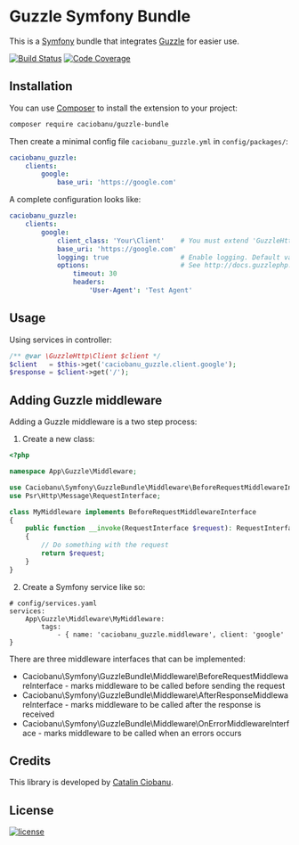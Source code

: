 # Guzzle Symfony Bundle

This is a [Symfony](https://github.com/symfony/symfony) bundle that integrates [Guzzle](https://github.com/guzzle/guzzle) for easier use.

[![Build Status](https://travis-ci.org/caciobanu/guzzle-bundle.svg?branch=master)](https://travis-ci.org/caciobanu/guzzle-bundle)
[![Code Coverage](https://scrutinizer-ci.com/g/caciobanu/guzzle-bundle/badges/coverage.png?b=master)](https://scrutinizer-ci.com/g/caciobanu/guzzle-bundle/?branch=master)

## Installation

You can use [Composer](https://getcomposer.org/) to install the extension to your project:

```bash
composer require caciobanu/guzzle-bundle
```

Then create a minimal config file `caciobanu_guzzle.yml` in `config/packages/`:

```yml
caciobanu_guzzle:
    clients:
        google:
            base_uri: 'https://google.com'
```

A complete configuration looks like:

```yml
caciobanu_guzzle:
    clients:
        google:
            client_class: 'Your\Client'    # You must extend 'GuzzleHttp\Client' which is the default value.
            base_uri: 'https://google.com'
            logging: true                  # Enable logging. Default value: false.
            options:                       # See http://docs.guzzlephp.org/en/stable/request-options.html for all available options.
                timeout: 30
                headers:
                    'User-Agent': 'Test Agent'
```

## Usage

Using services in controller:

```php
/** @var \GuzzleHttp\Client $client */
$client   = $this->get('caciobanu_guzzle.client.google');
$response = $client->get('/');
```

## Adding Guzzle middleware

Adding a Guzzle middleware is a two step process:

1. Create a new class:
```php
<?php

namespace App\Guzzle\Middleware;

use Caciobanu\Symfony\GuzzleBundle\Middleware\BeforeRequestMiddlewareInterface;
use Psr\Http\Message\RequestInterface;

class MyMiddleware implements BeforeRequestMiddlewareInterface
{
    public function __invoke(RequestInterface $request): RequestInterface
    {
        // Do something with the request
        return $request;
    }
}
```

2. Create a Symfony service like so:
```
# config/services.yaml
services:
    App\Guzzle\Middleware\MyMiddleware:
        tags:
            - { name: 'caciobanu_guzzle.middleware', client: 'google' }
```

There are three middleware interfaces that can be implemented:
- Caciobanu\Symfony\GuzzleBundle\Middleware\BeforeRequestMiddlewareInterface - marks middleware to be called before sending the request
- Caciobanu\Symfony\GuzzleBundle\Middleware\AfterResponseMiddlewareInterface - marks middleware to be called after the response is received
- Caciobanu\Symfony\GuzzleBundle\Middleware\OnErrorMiddlewareInterface - marks middleware to be called when an errors occurs

## Credits

This library is developed by [Catalin Ciobanu](https://github.com/caciobanu).

## License

[![license](https://img.shields.io/badge/license-MIT-red.svg?style=flat-square)](LICENSE)
